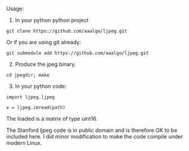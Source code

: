 Usage:

1. In your python python project
```
git clone https://github.com/aaalgo/ljpeg.git
```
Or if you are using git already:
```
git submodule add https://github.com/aaalgo/ljpeg.git
```
2. Produce the jpeg binary.
```
cd jpegdir; make
```
3. In your python code:
```
import ljpeg.ljpeg

x = ljpeg.imread(path)
```

The loaded is a matrix of type uint16.


The Stanford ljpeg code is in public domain and is therefore OK to be
included here.  I did minor modification to make the code compile under
modern Linux.
